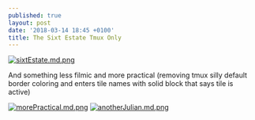```yaml
---
published: true
layout: post
date: '2018-03-14 18:45 +0100'
title: The Sixt Estate Tmux Only
---
```

[![sixtEstate.md.png](https://cdn.scrot.moe/images/2018/03/14/sixtEstate.md.png)](https://cdn.scrot.moe/images/2018/03/14/sixtEstate.png)

And something less filmic and more practical (removing tmux silly default border coloring and enters tile names with solid block that says tile is active)

[![morePractical.md.png](https://cdn.scrot.moe/images/2018/03/14/morePractical.md.png)](https://cdn.scrot.moe/images/2018/03/14/morePractical.png)
[![anotherJulian.md.png](https://cdn.scrot.moe/images/2018/03/14/anotherJulian.md.png)](https://cdn.scrot.moe/images/2018/03/14/anotherJulian.png)
